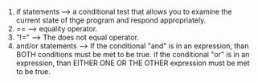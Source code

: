 1. if statements --> a conditional test that allows you to examine the current state of thge program and respond appropriately. 
2. ==  --> equality operator. 
3. "!=" --> The does not equal operator. 
4. and/or statements --> If the conditional "and" is in an expression, than BOTH conditions must be met to be true. if the conditional "or" is in an expression, than EITHER ONE OR THE OTHER expression must be met to be true. 	